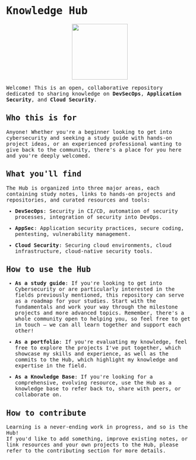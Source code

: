 <samp>
<h1>
  Knowledge Hub
</h1> 

  <p align="center">
    <img height="150" src="https://cdn.discordapp.com/attachments/1292922946863763547/1293701667253915658/library_github.gif?ex=67085511&is=67070391&hm=bfb90e623f61bc4665ecf3e264a4ecaba5e39d10b38294948052794dae938c4f&">
  </p>


  Welcome! This is an open, collaborative repository dedicated to sharing knowledge on **DevSecOps**, **Application Security**, and **Cloud Security**.

  ## Who this is for

  Anyone! Whether you're a beginner looking to get into cybersecurity and seeking a study guide with hands-on project ideas, or an experienced professional wanting to give back to the community, there's a place for you here and you're deeply welcomed. 

  ## What you'll find

  The Hub is organized into three major areas, each containing study notes, links to hands-on projects and repositories, and curated resources and tools:
  - **DevSecOps**: Security in CI/CD, automation of security processes, integration of security into DevOps.
  
  - **AppSec**: Application security practices, secure coding, pentesting, vulnerability management.
    
  - **Cloud Security**: Securing cloud environments, cloud infrastructure, cloud-native security tools.

  ## How to use the Hub
  
  - **As a study guide**: If you're looking to get into Cybersecurity or are particularly interested in the fields previously mentioned, this repository can serve as a roadmap for your studies. Start with the fundamentals and work your way through the milestone projects and more advanced topics. Remember, there's a whole community open to helping you, so feel free to get in touch — we can all learn together and support each other!
    
  - **As a portfolio**: If you're evaluating my knowledge, feel free to explore the projects I've put together, which showcase my skills and experience, as well as the commits to the Hub, which highlight my knowledge and expertise in the field. 
  
  - **As a Knowledge Base**: If you're looking for a comprehensive, evolving resource, use the Hub as a knowledge base to refer back to, share with peers, or collaborate on.

  ## How to contribute
  Learning is a never-ending work in progress, and so is the Hub! <br/>
  If you'd like to add something, improve existing notes, or link resources and your own projects to the Hub, please refer to the contributing section for more details.


<samp/>
